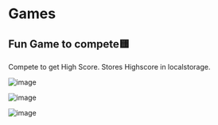 # Games
## Fun Game to compete🟨
Compete to get High Score.
Stores Highscore in localstorage.  

![image](https://github.com/Roxie2003/Sign-Language-Detection/assets/59964427/5da5cdb8-6dd8-4dda-a482-fad2f394dfec)

![image](https://github.com/Roxie2003/Sign-Language-Detection/assets/59964427/f4f17df6-0bfb-4bd8-9c3b-2279dd7667fd)

![image](https://github.com/Roxie2003/Sign-Language-Detection/assets/59964427/18cec5e8-c168-4e04-b850-0fb2a7dc00b1)
